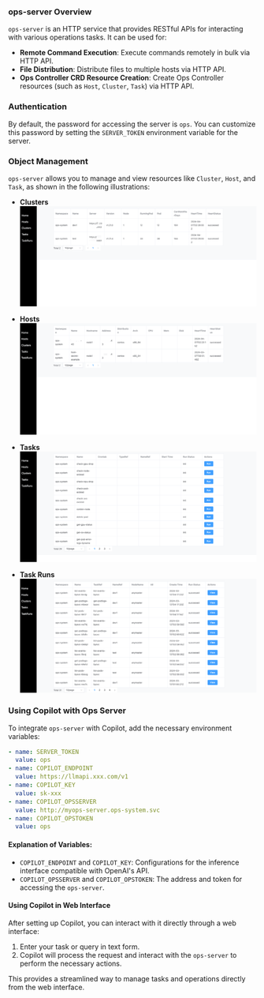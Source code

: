 ### **ops-server Overview**

`ops-server` is an HTTP service that provides RESTful APIs for interacting with various operations tasks. It can be used for:

- **Remote Command Execution**: Execute commands remotely in bulk via HTTP API.
- **File Distribution**: Distribute files to multiple hosts via HTTP API.
- **Ops Controller CRD Resource Creation**: Create Ops Controller resources (such as `Host`, `Cluster`, `Task`) via HTTP API.

### **Authentication**

By default, the password for accessing the server is `ops`. You can customize this password by setting the `SERVER_TOKEN` environment variable for the server.

### **Object Management**

`ops-server` allows you to manage and view resources like `Cluster`, `Host`, and `Task`, as shown in the following illustrations:

- **Clusters**  
  ![](images/clusters.png)

- **Hosts**  
  ![](images/hosts.png)

- **Tasks**  
  ![](images/tasks.png)

- **Task Runs**  
  ![](images/taskruns.png)

### **Using Copilot with Ops Server**

To integrate `ops-server` with Copilot, add the necessary environment variables:

```yaml
- name: SERVER_TOKEN
  value: ops
- name: COPILOT_ENDPOINT
  value: https://llmapi.xxx.com/v1
- name: COPILOT_KEY
  value: sk-xxx
- name: COPILOT_OPSSERVER
  value: http://myops-server.ops-system.svc
- name: COPILOT_OPSTOKEN
  value: ops
```

#### **Explanation of Variables:**

- `COPILOT_ENDPOINT` and `COPILOT_KEY`: Configurations for the inference interface compatible with OpenAI's API.
- `COPILOT_OPSSERVER` and `COPILOT_OPSTOKEN`: The address and token for accessing the `ops-server`.

#### **Using Copilot in Web Interface**

After setting up Copilot, you can interact with it directly through a web interface:

1. Enter your task or query in text form.
2. Copilot will process the request and interact with the `ops-server` to perform the necessary actions.

This provides a streamlined way to manage tasks and operations directly from the web interface.
